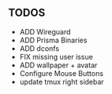 ## TODOS
- ADD Wireguard
- ADD Prisma Binaries
- ADD dconfs
- FIX missing user issue
- ADD wallpaper + avatar
- Configure Mouse Buttons
- update tmux right sidebar
